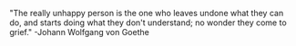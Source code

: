 "The really unhappy person is the one who leaves undone what they can do, and starts doing what they don't understand; no wonder they come to grief."
-Johann Wolfgang von Goethe